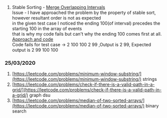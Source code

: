 1) Stable Sorting - [Merge Overlapping Intervals](https://www.interviewbit.com/problems/merge-overlapping-intervals/)  
   Issue - I have approached the problem by the property of stable sort, however resultant order is not as expected  
   in the given test case I noticed the ending 100(of interval) precedes the starting 100 in the array of events  
   that is why my code fails but can't why the ending 100 comes first at all.
   [Approach and code](https://paste.ubuntu.com/p/YqKYSsbzDG/)  
   Code fails for test case -> 2   100 100   2 99 ,Output is 2 99, Expected output is 2 99 100 100


### 25/03/2020
1) [https://leetcode.com/problems/minimum-window-substring/](https://leetcode.com/problems/minimum-window-substring/) strings  
2) [https://leetcode.com/problems/check-if-there-is-a-valid-path-in-a-grid/](https://leetcode.com/problems/check-if-there-is-a-valid-path-in-a-grid/)  graph dsu  
3) [https://leetcode.com/problems/median-of-two-sorted-arrays/](https://leetcode.com/problems/median-of-two-sorted-arrays/) binary search  
